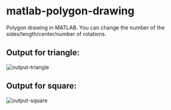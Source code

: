 # matlab-polygon-drawing

Polygon drawing in MATLAB.
You can change the number of the sides/length/center/number of rotations.

## Output for triangle:
![output-triangle](https://github.com/irfanyucesan/matlab-polygon-drawing/assets/120679137/383a8994-d43d-41e1-a5f0-7a997f545903)
## Output for square:
![output-square](https://github.com/irfanyucesan/matlab-polygon-drawing/assets/120679137/6be449ad-582e-4a94-a71d-a6ae23c242e1)
